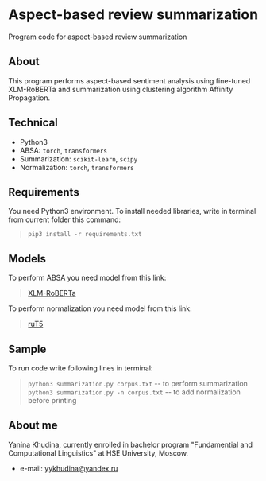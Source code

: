 # Aspect-based review summarization
Program code for aspect-based review summarization

## About
This program performs aspect-based sentiment analysis using fine-tuned XLM-RoBERTa and summarization using clustering algorithm Affinity Propagation.

## Technical
* Python3
* ABSA: `torch`, `transformers`
* Summarization: `scikit-learn`, `scipy`
* Normalization: `torch`, `transformers`

## Requirements
You need Python3 environment. To install needed libraries, write in terminal from current folder this command:
> `pip3 install -r requirements.txt`

## Models
To perform ABSA you need model from this link:
> [XLM-RoBERTa](https://drive.google.com/drive/folders/1GGQIdoVfgbuSaNuDuyOH1wFZwQpxqKYH?usp=sharing)

To perform normalization you need model from this link:
> [ruT5](https://drive.google.com/drive/folders/1oW9vCsMgkW1JMIKzPiFG29CG_jBjAWg0?usp=sharing)

## Sample
To run code write following lines in terminal:
> `python3 summarization.py corpus.txt` -- to perform summarization
> `python3 summarization.py -n corpus.txt` -- to add normalization before printing

## About me
Yanina Khudina, currently enrolled in bachelor program "Fundamential and Computational Linguistics" at HSE University, Moscow.
* e-mail: yykhudina@yandex.ru
